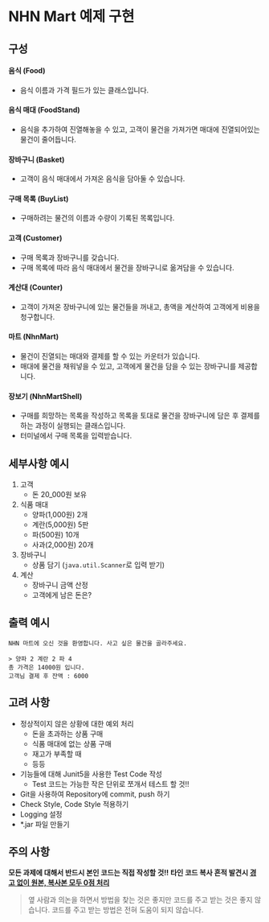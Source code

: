 # NHN Mart 예제 구현

## 구성

#### 음식 (Food)
- 음식 이름과 가격 필드가 있는 클래스입니다.

#### 음식 매대 (FoodStand)
- 음식을 추가하여 진열해놓을 수 있고, 고객이 물건을 가져가면 매대에 진열되어있는 물건이 줄어듭니다.

#### 장바구니 (Basket)
- 고객이 음식 매대에서 가져온 음식을 담아둘 수 있습니다.

#### 구매 목록 (BuyList)
- 구매하려는 물건의 이름과 수량이 기록된 목록입니다.

#### 고객 (Customer)
- 구매 목록과 장바구니를 갖습니다.
- 구매 목록에 따라 음식 매대에서 물건을 장바구니로 옮겨담을 수 있습니다.

#### 계산대 (Counter)
- 고객이 가져온 장바구니에 있는 물건들을 꺼내고, 총액을 계산하여 고객에게 비용을 청구합니다.

#### 마트 (NhnMart)
- 물건이 진열되는 매대와 결제를 할 수 있는 카운터가 있습니다.
- 매대에 물건을 채워넣을 수 있고, 고객에게 물건을 담을 수 있는 장바구니를 제공합니다.

#### 장보기 (NhnMartShell)
- 구매를 희망하는 목록을 작성하고 목록을 토대로 물건을 장바구니에 담은 후 결제를 하는 과정이 실행되는 클래스입니다.
- 터미널에서 구매 목록을 입력받습니다.

## 세부사항 예시

1. 고객
    - 돈 20_000원 보유
2. 식품 매대
    - 양파(1,000원) 2개
    - 계란(5,000원) 5판
    - 파(500원) 10개
    - 사과(2,000원) 20개
3. 장바구니 
    - 상품 담기 (`java.util.Scanner`로 입력 받기)
4. 계산
    - 장바구니 금액 산정
    - 고객에게 남은 돈은?

## 출력 예시
```console
NHN 마트에 오신 것을 환영합니다. 사고 싶은 물건을 골라주세요.

> 양파 2 계란 2 파 4
총 가격은 14000원 입니다.
고객님 결제 후 잔액 : 6000
```

## 고려 사항
- 정상적이지 않은 상황에 대한 예외 처리
    - 돈을 초과하는 상품 구매
    - 식품 매대에 없는 상품 구매
    - 재고가 부족할 때
    - 등등
- 기능들에 대해 Junit5을 사용한 Test Code 작성
    - Test 코드는 가능한 작은 단위로 쪼개서 테스트 할 것!!
- Git을 사용하여 Repository에 commit, push 하기
- Check Style, Code Style 적용하기
- Logging 설정
- *.jar 파일 만들기

## 주의 사항
**모든 과제에 대해서 반드시 본인 코드는 직접 작성할 것!! 타인 코드 복사 흔적 발견시 <u>경고 없이 원본, 복사본 모두 0점 처리</u>**

> 옆 사람과 의논을 하면서 방법을 찾는 것은 좋지만 코드를 주고 받는 것은 좋지 않습니다. 코드를 주고 받는 방법은 전혀 도움이 되지 않습니다.